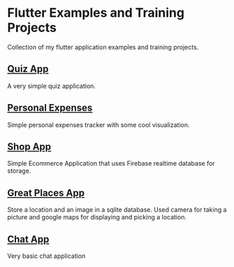 # Flutter Examples and Training Projects

Collection of my flutter application examples and training projects.

## [Quiz App](https://github.com/arielmagbanua/flutter-app-examples/tree/master/quiz_app)

A very simple quiz application.

## [Personal Expenses](https://github.com/arielmagbanua/flutter-app-examples/tree/master/personal_expenses)

Simple personal expenses tracker with some cool visualization.

## [Shop App](https://github.com/arielmagbanua/flutter-app-examples/tree/master/shop_app)

Simple Ecommerce Application that uses Firebase realtime database for storage.

## [Great Places App](https://github.com/arielmagbanua/flutter-app-examples/tree/master/great_places_app)

Store a location and an image in a sqlite database. Used camera for taking a picture and google maps for displaying and picking a location.

## [Chat App](https://github.com/arielmagbanua/flutter-app-examples/tree/master/chat_app)

Very basic chat application

